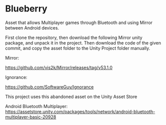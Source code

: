 # Blueberry
Asset that allows Multiplayer games through Bluetooth and using Mirror between Android devices.

First clone the repository, then download the following Mirror unity package, and unpack it in the project.
Then download the code of the given commit, and copy the asset folder to the Unity Project folder manually.

Mirror:

https://github.com/vis2k/Mirror/releases/tag/v53.1.0

Ignorance:

https://github.com/SoftwareGuy/Ignorance

This project uses this abandoned asset on the Unity Asset Store

Android Bluetooth Multiplayer:
https://assetstore.unity.com/packages/tools/network/android-bluetooth-multiplayer-basic-20928
